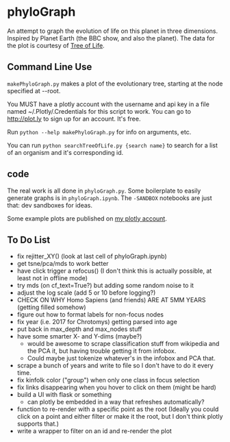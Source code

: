 # phyloGraph

An attempt to graph the evolution of life on this planet in three dimensions. Inspired by Planet Earth (the BBC show, and also the planet). The data for the plot is courtesy of [Tree of Life](http://tolweb.org/tree/home.pages/downloadtree.html).

## Command Line Use

`makePhyloGraph.py` makes a plot of the evolutionary tree, starting at the node specified at --root.

You MUST have a plotly account with the username and api key in a file
named ~/.Plotly/.Credentials for this script to work.
You can go to http://plot.ly to sign up for an account. It's free.

Run `python --help makePhyloGraph.py` for info on arguments, etc.

You can run `python searchTreeOfLife.py {search name}` to search for
a list of an organism and it's corresponding id.

## code

The real work is all done in `phyloGraph.py`. Some boilerplate to easily generate graphs is in `phyloGraph.ipynb`. The `-SANDBOX` notebooks are just that: dev sandboxes for ideas.

Some example plots are published on [my plotly account](https://plot.ly/~seth127/).

## To Do List
* fix rejitter_XY() (look at last cell of phyloGraph.ipynb)
* get tsne/pca/mds to work better
* have click trigger a refocus() (I don't think this is actually possible, at least not in offline mode)
* try mds (on cf_text=True?) but adding some random noise to it
* adjust the log scale (add 5 or 10 before logging?)
* CHECK ON WHY Homo Sapiens (and friends) ARE AT 5MM YEARS (getting filled somehow)
* figure out how to format labels for non-focus nodes
* fix year (i.e. 2017 for Chrotomys) getting parsed into age
* put back in max_depth and max_nodes stuff
* have some smarter X- and Y-dims (maybe?)
    * would be awesome to scrape classification stuff from wikipedia and the PCA it, but having trouble getting it from infobox. 
    * Could maybe just tokenize whatever's in the infobox and PCA that.
* scrape a bunch of years and write to file so I don't have to do it every time.
* fix kinfolk color ("group") when only one class in focus selection
* fix links disappearing when you hover to click on them (might be hard)
* build a UI with flask or something
    * can plotly be embedded in a way that refreshes automatically?
* function to re-render with a specific point as the root (Ideally you could click on a point and either filter or make it the root, but I don't think plotly supports that.)
* write a wrapper to filter on an id and re-render the plot


